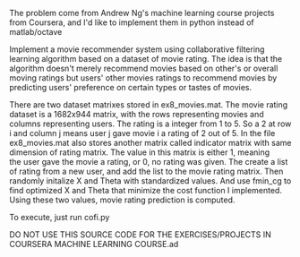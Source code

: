 The problem come from Andrew Ng's machine learning course projects from Coursera, and 
I'd like to implement them in python instead of matlab/octave

Implement a movie recommender system using collaborative filtering learning
algorithm based on a dataset of movie rating.  The idea is that the algorithm 
doesn't merely recommend movies based on other's or overall moving ratings but 
users' other movies ratings to recommend movies by predicting users' preference 
on certain types or tastes of movies.

There are two dataset matrixes stored in ex8_movies.mat.
The movie rating dataset is a 1682x944 matrix, with the rows representing movies 
and columns representing users.  The rating is a integer from 1 to 5.  So a 2 at
row i and column j means user j gave movie i a rating of 2 out of 5.
In the file ex8_movies.mat also stores another matrix called indicator matrix 
with same dimension of rating matrix. The value in this matrix is either 1, meaning  
the user gave the movie a rating, or 0, no rating was given.
The create a list of rating from a new user, and add the list to the movie rating matrix.
Then randomly initalize X and Theta with standardized values.
And use fmin_cg to find optimized X and Theta that minimize the cost function 
I implemented.  Using these two values, movie rating prediction is computed.
 
To execute, just run cofi.py

DO NOT USE THIS SOURCE CODE FOR THE EXERCISES/PROJECTS IN COURSERA MACHINE
 LEARNING COURSE.ad
